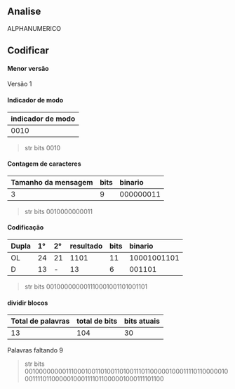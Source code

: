 ## Analise
ALPHANUMERICO
## Codificar
#### Menor versão
 Versão 1
#### Indicador de modo
| indicador de modo | 
 | :---- |
| 0010 |
>  str bits 0010
#### Contagem de caracteres
| Tamanho da mensagem | bits | binario |
 | :---- | :---- | :---- |
|3 | 9 | 000000011 | 
>  str bits 0010000000011
#### Codificação
| Dupla | 1° | 2° | resultado | bits | binario |
| :---- | :---- | :---- | :---- | :---- | :---- |
|OL | 24 | 21 | 1101 | 11 | 10001001101 | 
|D | 13 | - | 13 | 6 | 001101 | 
>  str bits 001000000001110001001101001101
#### dividir blocos
|Total de palavras | total de bits | bits atuais | 
|:---- | :---- | :---- | 
|13 | 104 | 30 | 
Palavras faltando 9
>  str bits 00100000000111000100110100110100111011000001000111101100000100011110110000010001111011000001000111101100

